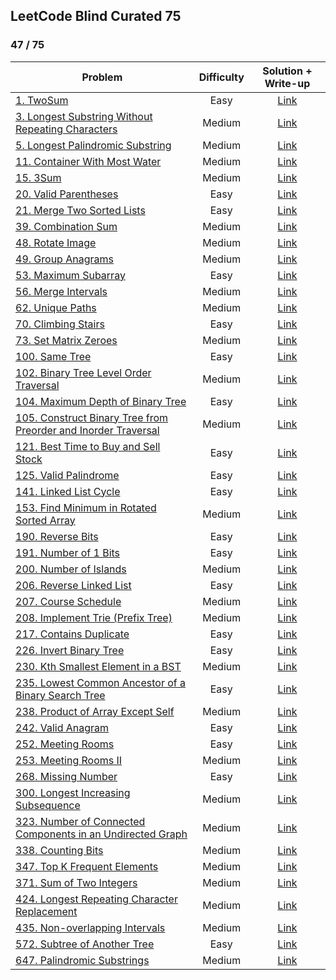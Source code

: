 ## LeetCode Blind Curated 75

### 47 / 75

**Problem** | **Difficulty** | **Solution + Write-up**
-- | :-: | :-:
[1. TwoSum](https://leetcode.com/problems/two-sum/) | Easy | [Link](https://github.com/david215/lc-blind-curated-75/tree/main/0001-TwoSum/)
[3. Longest Substring Without Repeating Characters](https://leetcode.com/problems/longest-substring-without-repeating-characters/) | Medium | [Link](https://github.com/david215/lc-blind-curated-75/tree/main/0003-LongestSubstringWithoutRepeatingCharacters/) |
[5. Longest Palindromic Substring](https://leetcode.com/problems/longest-palindromic-substring/) | Medium | [Link](https://github.com/david215/lc-blind-curated-75/tree/main/0005-LongestPalindromicSubstring/)
[11. Container With Most Water](https://leetcode.com/problems/container-with-most-water/) | Medium | [Link](https://github.com/david215/lc-blind-curated-75/tree/main/0011-ContainerWithMostWater/)
[15. 3Sum](https://leetcode.com/problems/3sum/) | Medium | [Link](https://github.com/david215/lc-blind-curated-75/tree/main/0015-3Sum/)
[20. Valid Parentheses](https://leetcode.com/problems/valid-parentheses/) | Easy | [Link](https://github.com/david215/lc-blind-curated-75/tree/main/0020-ValidParentheses/)
[21. Merge Two Sorted Lists](https://leetcode.com/problems/merge-two-sorted-lists/) | Easy | [Link](https://github.com/david215/lc-blind-curated-75/tree/main/0021-MergeTwoSortedLists/)
[39. Combination Sum](https://leetcode.com/problems/combination-sum/) | Medium | [Link](https://github.com/david215/lc-blind-curated-75/tree/main/0039-CombinationSum/)
[48. Rotate Image](https://leetcode.com/problems/rotate-image/) | Medium | [Link](https://github.com/david215/lc-blind-curated-75/tree/main/0048-RotateImage/)
[49. Group Anagrams](https://leetcode.com/problems/group-anagrams/) | Medium | [Link](https://github.com/david215/lc-blind-curated-75/tree/main/0049-GroupAnagrams/)
[53. Maximum Subarray](https://leetcode.com/problems/maximum-subarray/) | Easy | [Link](https://github.com/david215/lc-blind-curated-75/tree/main/0053-MaximumSubarray/)
[56. Merge Intervals](https://leetcode.com/problems/merge-intervals/) | Medium | [Link](https://github.com/david215/lc-blind-curated-75/tree/main/0056-MergeIntervals/)
[62. Unique Paths](https://leetcode.com/problems/unique-paths/) | Medium | [Link](https://github.com/david215/lc-blind-curated-75/tree/main/0062-UniquePaths/)
[70. Climbing Stairs](https://leetcode.com/problems/climbing-stairs/) | Easy | [Link](https://github.com/david215/lc-blind-curated-75/tree/main/0070-ClimbingStairs/)
[73. Set Matrix Zeroes](https://leetcode.com/problems/set-matrix-zeroes/) | Medium | [Link](https://github.com/david215/lc-blind-curated-75/tree/main/0073-SetMatrixZeroes/)
[100. Same Tree](https://leetcode.com/problems/same-tree/) | Easy | [Link](https://github.com/david215/lc-blind-curated-75/tree/main/0100-SameTree/)
[102. Binary Tree Level Order Traversal](https://leetcode.com/problems/binary-tree-level-order-traversal/) | Medium | [Link](https://github.com/david215/lc-blind-curated-75/tree/main/0102-BinaryTreeLevelOrderTraversal/)
[104. Maximum Depth of Binary Tree](https://leetcode.com/problems/maximum-depth-of-binary-tree/) | Easy | [Link](https://github.com/david215/lc-blind-curated-75/tree/main/0104-MaximumDepthOfBinaryTree/)
[105. Construct Binary Tree from Preorder and Inorder Traversal](https://leetcode.com/problems/construct-binary-tree-from-preorder-and-inorder-traversal/) | Medium | [Link](https://github.com/david215/lc-blind-curated-75/tree/main/0105-ConstructBinaryTreeFromPreorderAndInorderTraversal/)
[121. Best Time to Buy and Sell Stock](https://leetcode.com/problems/best-time-to-buy-and-sell-stock/) | Easy | [Link](https://github.com/david215/lc-blind-curated-75/tree/main/0121-BestTimeToBuyAndSellStock/)
[125. Valid Palindrome](https://leetcode.com/problems/valid-palindrome/) | Easy | [Link](https://github.com/david215/lc-blind-curated-75/tree/main/0125-ValidPalindrome/)
[141. Linked List Cycle](https://leetcode.com/problems/linked-list-cycle/) | Easy | [Link](https://github.com/david215/lc-blind-curated-75/tree/main/0141-LinkedListCycle/)
[153. Find Minimum in Rotated Sorted Array](https://leetcode.com/problems/find-minimum-in-rotated-sorted-array/) | Medium | [Link](https://github.com/david215/lc-blind-curated-75/tree/main/0153-FindMinimumInRotatedSortedArray/)
[190. Reverse Bits](https://leetcode.com/problems/reverse-bits/) | Easy | [Link](https://github.com/david215/lc-blind-curated-75/tree/main/0190-ReverseBits/)
[191. Number of 1 Bits](https://leetcode.com/problems/number-of-1-bits/) | Easy | [Link](https://github.com/david215/lc-blind-curated-75/tree/main/0191-NumberOf1Bits/)
[200. Number of Islands](https://leetcode.com/problems/number-of-islands/) | Medium | [Link](https://github.com/david215/lc-blind-curated-75/tree/main/0200-NumberOfIslands/)
[206. Reverse Linked List](https://leetcode.com/problems/reverse-linked-list/) | Easy | [Link](https://github.com/david215/lc-blind-curated-75/tree/main/0206-ReverseLinkedList/)
[207. Course Schedule](https://leetcode.com/problems/course-schedule/) | Medium | [Link](https://github.com/david215/lc-blind-curated-75/tree/main/0207-CourseSchedule/)
[208. Implement Trie (Prefix Tree)](https://leetcode.com/problems/implement-trie-prefix-tree/) | Medium | [Link](https://github.com/david215/lc-blind-curated-75/tree/main/0208-ImplementTrie(PrefixTree)/)
[217. Contains Duplicate](https://leetcode.com/problems/contains-duplicate/) | Easy | [Link](https://github.com/david215/lc-blind-curated-75/tree/main/0217-ContainsDuplicate/)
[226. Invert Binary Tree](https://leetcode.com/problems/invert-binary-tree/) | Easy | [Link](https://github.com/david215/lc-blind-curated-75/tree/main/0226-InvertBinaryTree/)
[230. Kth Smallest Element in a BST](https://leetcode.com/problems/kth-smallest-element-in-a-bst/) | Medium | [Link](https://github.com/david215/lc-blind-curated-75/tree/main/0230-KthSmallestElementInABST/)
[235. Lowest Common Ancestor of a Binary Search Tree](https://leetcode.com/problems/lowest-common-ancestor-of-a-binary-search-tree/) | Easy | [Link](https://github.com/david215/lc-blind-curated-75/tree/main/0235-LowestCommonAncestorOfABinarySearchTree/)
[238. Product of Array Except Self](https://leetcode.com/problems/product-of-array-except-self/) | Medium | [Link](https://github.com/david215/lc-blind-curated-75/tree/main/0238-ProductOfArrayExceptSelf/)
[242. Valid Anagram](https://leetcode.com/problems/valid-anagram/) | Easy | [Link](https://github.com/david215/lc-blind-curated-75/tree/main/0242-ValidAnagram/)
[252. Meeting Rooms](https://leetcode.com/problems/meeting-rooms/) | Easy | [Link](https://github.com/david215/lc-blind-curated-75/tree/main/0252-MeetingRooms/)
[253. Meeting Rooms II](https://leetcode.com/problems/meeting-rooms-ii/) | Medium | [Link](https://github.com/david215/lc-blind-curated-75/tree/main/0253-MeetingRoomsII/)
[268. Missing Number](https://leetcode.com/problems/missing-number/) | Easy | [Link](https://github.com/david215/lc-blind-curated-75/tree/main/0268-MissingNumber/)
[300. Longest Increasing Subsequence](https://leetcode.com/problems/longest-increasing-subsequence/) | Medium | [Link](https://github.com/david215/lc-blind-curated-75/tree/main/0300-LongestIncreasingSubsequence/)
[323. Number of Connected Components in an Undirected Graph](https://leetcode.com/problems/number-of-connected-components-in-an-undirected-graph/) | Medium | [Link](https://github.com/david215/lc-blind-curated-75/tree/main/0323-NumberOfConnectedComponentsInAnUndirectedGraph/)
[338. Counting Bits](https://leetcode.com/problems/counting-bits/) | Medium | [Link](https://github.com/david215/lc-blind-curated-75/tree/main/0338-CountingBits/)
[347. Top K Frequent Elements](https://leetcode.com/problems/top-k-frequent-elements/) | Medium | [Link](https://github.com/david215/lc-blind-curated-75/tree/main/0347-TopKFrequentElements/)
[371. Sum of Two Integers](https://leetcode.com/problems/sum-of-two-integers/) | Medium | [Link](https://github.com/david215/lc-blind-curated-75/tree/main/0371-SumOfTwoIntegers/)
[424. Longest Repeating Character Replacement](https://leetcode.com/problems/longest-repeating-character-replacement/) | Medium | [Link](https://github.com/david215/lc-blind-curated-75/tree/main/0424-LongestRepeatingCharacterReplacement/)
[435. Non-overlapping Intervals](https://leetcode.com/problems/non-overlapping-intervals/) | Medium | [Link](https://github.com/david215/lc-blind-curated-75/tree/main/0435-Non-OverlappingIntervals/)
[572. Subtree of Another Tree](https://leetcode.com/problems/subtree-of-another-tree/) | Easy | [Link](https://github.com/david215/lc-blind-curated-75/tree/main/0572-SubtreeOfAnotherTree/)
[647. Palindromic Substrings](https://leetcode.com/problems/palindromic-substrings/) | Medium | [Link](https://github.com/david215/lc-blind-curated-75/tree/main/0647-PalindromicSubstrings/)

